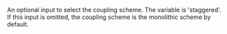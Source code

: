 An optional input to select the coupling scheme. The variable is 'staggered'.
If this input is omitted, the coupling scheme is the monolithic scheme by default.
